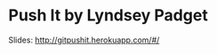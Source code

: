 Push It by Lyndsey Padget
=================================================================================

Slides: http://gitpushit.herokuapp.com/#/
